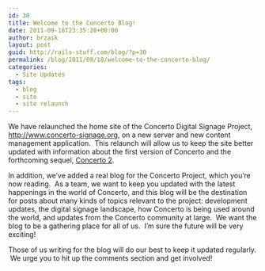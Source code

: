```yaml
---
id: 30
title: Welcome to the Concerto Blog!
date: 2011-09-18T23:35:28+00:00
author: brzaik
layout: post
guid: http://rails-stuff.com/blog/?p=30
permalink: /blog/2011/09/18/welcome-to-the-concerto-blog/
categories:
  - Site Updates
tags:
  - blog
  - site
  - site relaunch
---
```

We have relaunched the home site of the Concerto Digital Signage Project, <a title="Concerto Digital Signage" href="http://www.concerto-signage.org/" target="_blank">http://www.concerto-signage.org</a>, on a new server and new content management application.  This relaunch will allow us to keep the site better updated with information about the first version of Concerto and the forthcoming sequel, <a title="Concerto 2 @ Github" href="http://github.com/concerto/concerto" target="_blank">Concerto 2</a>.

In addition, we&#8217;ve added a real blog for the Concerto Project, which you&#8217;re now reading.  As a team, we want to keep you updated with the latest happenings in the world of Concerto, and this blog will be the destination for posts about many kinds of topics relevant to the project: development updates, the digital signage landscape, how Concerto is being used around the world, and updates from the Concerto community at large.  We want the blog to be a gathering place for all of us.  I&#8217;m sure the future will be very exciting!

Those of us writing for the blog will do our best to keep it updated regularly.  We urge you to hit up the comments section and get involved!